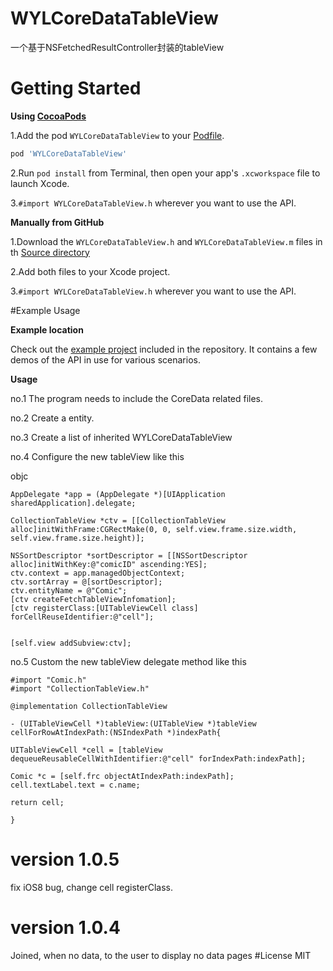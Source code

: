 # WYLCoreDataTableView
一个基于NSFetchedResultController封装的tableView
# Getting Started
**Using [CocoaPods](http://cocoapods.org)**
 
 1.Add the pod `WYLCoreDataTableView` to your [Podfile](http://guides.cocoapods.org/using/the-podfile.html).
```ruby
pod 'WYLCoreDataTableView'
```

 2.Run `pod install` from Terminal, then open your app's `.xcworkspace` file to launch Xcode.
 
 3.`#import WYLCoreDataTableView.h` wherever you want to use the API.
 
 **Manually from GitHub**

1.Download the `WYLCoreDataTableView.h` and `WYLCoreDataTableView.m` files in th [Source directory](https://github.com/wangyanlong/WYLCoreDataTableView/tree/master/WYLCoreDataTableView)

2.Add both files to your Xcode project.

3.`#import WYLCoreDataTableView.h` wherever you want to use the API.

#Example Usage

**Example location**

Check out the [example project](https://github.com/wangyanlong/WYLCoreDataTableView/tree/master/WYLCoreDataTableViewDemo) included in the repository. It contains a few demos of the API in use for various scenarios. 

**Usage**

no.1 The program needs to include the CoreData related files. 

no.2 Create a entity. 

no.3 Create a list of inherited WYLCoreDataTableView

no.4 Configure the new tableView like this

objc 

	AppDelegate *app = (AppDelegate *)[UIApplication sharedApplication].delegate;
    
    CollectionTableView *ctv = [[CollectionTableView alloc]initWithFrame:CGRectMake(0, 0, self.view.frame.size.width, self.view.frame.size.height)];
    
    NSSortDescriptor *sortDescriptor = [[NSSortDescriptor alloc]initWithKey:@"comicID" ascending:YES];
    ctv.context = app.managedObjectContext;
    ctv.sortArray = @[sortDescriptor];
    ctv.entityName = @"Comic";
    [ctv createFetchTableViewInfomation];
    [ctv registerClass:[UITableViewCell class] forCellReuseIdentifier:@"cell"];

    
    [self.view addSubview:ctv];

no.5 Custom the new tableView delegate method like this
	
	#import "Comic.h"
	#import "CollectionTableView.h"

	@implementation CollectionTableView

	- (UITableViewCell *)tableView:(UITableView *)tableView cellForRowAtIndexPath:(NSIndexPath *)indexPath{
    
    UITableViewCell *cell = [tableView dequeueReusableCellWithIdentifier:@"cell" forIndexPath:indexPath];
    
    Comic *c = [self.frc objectAtIndexPath:indexPath];
    cell.textLabel.text = c.name;
    
    return cell;
    
	}
	
# version 1.0.5
fix iOS8 bug, change cell registerClass.	

# version 1.0.4
Joined, when no data, to the user to display no data pages
#License
MIT